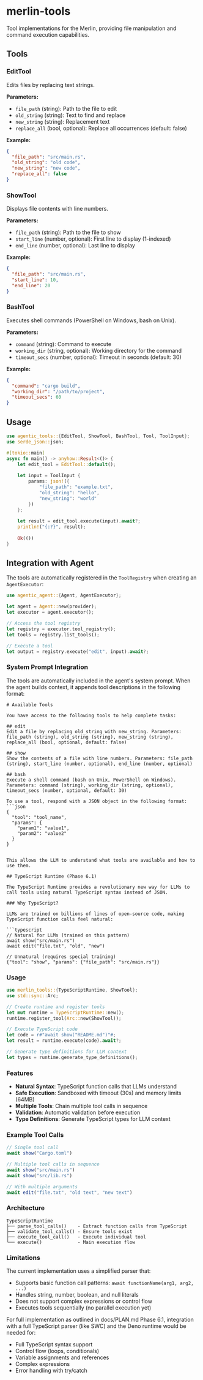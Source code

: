 # merlin-tools

Tool implementations for the Merlin, providing file manipulation and command execution capabilities.

## Tools

### EditTool
Edits files by replacing text strings.

**Parameters:**
- `file_path` (string): Path to the file to edit
- `old_string` (string): Text to find and replace
- `new_string` (string): Replacement text
- `replace_all` (bool, optional): Replace all occurrences (default: false)

**Example:**
```json
{
  "file_path": "src/main.rs",
  "old_string": "old code",
  "new_string": "new code",
  "replace_all": false
}
```

### ShowTool
Displays file contents with line numbers.

**Parameters:**
- `file_path` (string): Path to the file to show
- `start_line` (number, optional): First line to display (1-indexed)
- `end_line` (number, optional): Last line to display

**Example:**
```json
{
  "file_path": "src/main.rs",
  "start_line": 10,
  "end_line": 20
}
```

### BashTool
Executes shell commands (PowerShell on Windows, bash on Unix).

**Parameters:**
- `command` (string): Command to execute
- `working_dir` (string, optional): Working directory for the command
- `timeout_secs` (number, optional): Timeout in seconds (default: 30)

**Example:**
```json
{
  "command": "cargo build",
  "working_dir": "/path/to/project",
  "timeout_secs": 60
}
```

## Usage

```rust
use agentic_tools::{EditTool, ShowTool, BashTool, Tool, ToolInput};
use serde_json::json;

#[tokio::main]
async fn main() -> anyhow::Result<()> {
    let edit_tool = EditTool::default();
    
    let input = ToolInput {
        params: json!({
            "file_path": "example.txt",
            "old_string": "hello",
            "new_string": "world"
        })
    };
    
    let result = edit_tool.execute(input).await?;
    println!("{:?}", result);
    
    Ok(())
}
```

## Integration with Agent

The tools are automatically registered in the `ToolRegistry` when creating an `AgentExecutor`:

```rust
use agentic_agent::{Agent, AgentExecutor};

let agent = Agent::new(provider);
let executor = agent.executor();

// Access the tool registry
let registry = executor.tool_registry();
let tools = registry.list_tools();

// Execute a tool
let output = registry.execute("edit", input).await?;
```

### System Prompt Integration

The tools are automatically included in the agent's system prompt. When the agent builds context, it appends tool descriptions in the following format:

```
# Available Tools

You have access to the following tools to help complete tasks:

## edit
Edit a file by replacing old_string with new_string. Parameters: file_path (string), old_string (string), new_string (string), replace_all (bool, optional, default: false)

## show
Show the contents of a file with line numbers. Parameters: file_path (string), start_line (number, optional), end_line (number, optional)

## bash
Execute a shell command (bash on Unix, PowerShell on Windows). Parameters: command (string), working_dir (string, optional), timeout_secs (number, optional, default: 30)

To use a tool, respond with a JSON object in the following format:
```json
{
  "tool": "tool_name",
  "params": {
    "param1": "value1",
    "param2": "value2"
  }
}
```
```

This allows the LLM to understand what tools are available and how to use them.

## TypeScript Runtime (Phase 6.1)

The TypeScript Runtime provides a revolutionary new way for LLMs to call tools using natural TypeScript syntax instead of JSON.

### Why TypeScript?

LLMs are trained on billions of lines of open-source code, making TypeScript function calls feel natural:

```typescript
// Natural for LLMs (trained on this pattern)
await show("src/main.rs")
await edit("file.txt", "old", "new")

// Unnatural (requires special training)
{"tool": "show", "params": {"file_path": "src/main.rs"}}
```

### Usage

```rust
use merlin_tools::{TypeScriptRuntime, ShowTool};
use std::sync::Arc;

// Create runtime and register tools
let mut runtime = TypeScriptRuntime::new();
runtime.register_tool(Arc::new(ShowTool));

// Execute TypeScript code
let code = r#"await show("README.md")"#;
let result = runtime.execute(code).await?;

// Generate type definitions for LLM context
let types = runtime.generate_type_definitions();
```

### Features

- **Natural Syntax**: TypeScript function calls that LLMs understand
- **Safe Execution**: Sandboxed with timeout (30s) and memory limits (64MB)
- **Multiple Tools**: Chain multiple tool calls in sequence
- **Validation**: Automatic validation before execution
- **Type Definitions**: Generate TypeScript types for LLM context

### Example Tool Calls

```typescript
// Single tool call
await show("Cargo.toml")

// Multiple tool calls in sequence
await show("src/main.rs")
await show("src/lib.rs")

// With multiple arguments
await edit("file.txt", "old text", "new text")
```

### Architecture

```
TypeScriptRuntime
├── parse_tool_calls()    - Extract function calls from TypeScript
├── validate_tool_calls() - Ensure tools exist
├── execute_tool_call()   - Execute individual tool
└── execute()             - Main execution flow
```

### Limitations

The current implementation uses a simplified parser that:
- Supports basic function call patterns: `await functionName(arg1, arg2, ...)`
- Handles string, number, boolean, and null literals
- Does not support complex expressions or control flow
- Executes tools sequentially (no parallel execution yet)

For full implementation as outlined in docs/PLAN.md Phase 6.1, integration with a full TypeScript parser (like SWC) and the Deno runtime would be needed for:
- Full TypeScript syntax support
- Control flow (loops, conditionals)
- Variable assignments and references
- Complex expressions
- Error handling with try/catch

